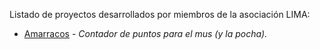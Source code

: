 Listado de proyectos desarrollados por miembros de la asociación LIMA:

- [Amarracos](https://github.com/RodAlc24/Amarracos/) - _Contador de puntos para el mus (y la pocha)._

